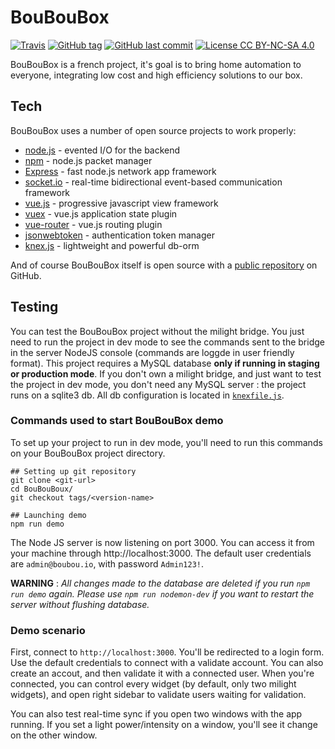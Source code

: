 # BouBouBox

[![Travis](https://img.shields.io/travis/Imbuzi/BouBouBox.svg)]() [![GitHub tag](https://img.shields.io/github/tag/Imbuzi/BouBouBox.svg)]() [![GitHub last commit](https://img.shields.io/github/last-commit/Imbuzi/BouBouBox.svg)]() [![License CC BY-NC-SA 4.0](https://img.shields.io/badge/license-cc%20by--nc--sa%204.0-blue.svg)]()

BouBouBox is a french project, it's goal is to bring home automation to everyone, integrating low cost and high efficiency solutions to our box.

## Tech

BouBouBox uses a number of open source projects to work properly:

* [node.js](https://nodejs.org/en/) - evented I/O for the backend
* [npm](https://www.npmjs.com/) - node.js packet manager
* [Express](http://expressjs.com/) - fast node.js network app framework
* [socket.io](https://socket.io/) - real-time bidirectional event-based communication framework
* [vue.js](https://vuejs.org/) - progressive javascript view framework
* [vuex](https://vuex.vuejs.org) - vue.js application state plugin
* [vue-router](https://router.vuejs.org/) - vue.js routing plugin
* [jsonwebtoken](https://jwt.io/) - authentication token manager
* [knex.js](http://knexjs.org/) - lightweight and powerful db-orm

And of course BouBouBox itself is open source with a [public repository](https://github.com/Imbuzi/BouBouBox) on GitHub.

## Testing

You can test the BouBouBox project without the milight bridge. You just need to run the project in dev mode to see the commands sent to the bridge in the server NodeJS console (commands are loggde in user friendly format).
This project requires a MySQL database **only if running in staging or production mode**.
If you don't own a milight bridge, and just want to test the project in dev mode, you don't need any MySQL server : the project runs on a sqlite3 db.
All db configuration is located in [`knexfile.js`](https://github.com/Imbuzi/BouBouBox/blob/v0.2.0/knexfile.js.example).

### Commands used to start BouBouBox demo

To set up your project to run in dev mode, you'll need to run this commands on your BouBouBox project directory.

	## Setting up git repository
    git clone <git-url>
	cd BouBouBoux/
	git checkout tags/<version-name>

	## Launching demo
	npm run demo

The Node JS server is now listening on port 3000. You can access it from your machine through http://localhost:3000.
The default user credentials are `admin@boubou.io`, with password `Admin123!`.

**WARNING** : *All changes made to the database are deleted if you run `npm run demo` again. Please use `npm run nodemon-dev` if you want to restart the server without flushing database.*

### Demo scenario

First, connect to `http://localhost:3000`. You'll be redirected to a login form. Use the default credentials to connect with a validate account. You can also create an accout, and then validate it with a connected user.
When you're connected, you can control every widget (by default, only two milight widgets), and open right sidebar to validate users waiting for validation.

You can also test real-time sync if you open two windows with the app running. If you set a light power/intensity on a window, you'll see it change on the other window.